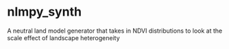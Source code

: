 # nlmpy_synth
A neutral land model generator that takes in NDVI distributions to look at the scale effect of landscape heterogeneity

